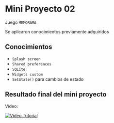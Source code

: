 # Mini Proyecto 02

Juego `MEMORAMA`

Se aplicaron conocimientos previamente adquiridos

## Conocimientos
- `Splash screen`
- `Shared preferences`
- `SQLite`
- `Widgets custom`
- `SetState()` para cambios de estado


## Resultado final del mini proyecto

Video:

[![Video Tutorial](https://img.youtube.com/vi/ml58zVQClIw/0.jpg)](https://www.youtube.com/watch?v=ml58zVQClIw)







